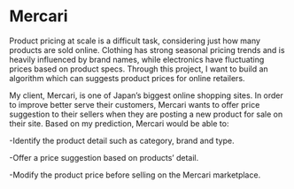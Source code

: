 # Mercari
Product pricing at scale is a difficult task, considering just how many products are sold online. Clothing has strong seasonal pricing trends and is heavily influenced by brand names, while electronics have fluctuating prices based on product specs. Through this project, I want to build an algorithm which can suggests product prices for online retailers.

My client, Mercari, is one of Japan’s biggest online shopping sites. In order to improve better serve their customers, Mercari wants to offer price suggestion to their sellers when they are posting a new product for sale on their site. Based on my prediction, Mercari would be able to:

-Identify the product detail such as category, brand and type.

-Offer a price suggestion based on products’ detail.

-Modify the product price before selling on the Mercari marketplace.
